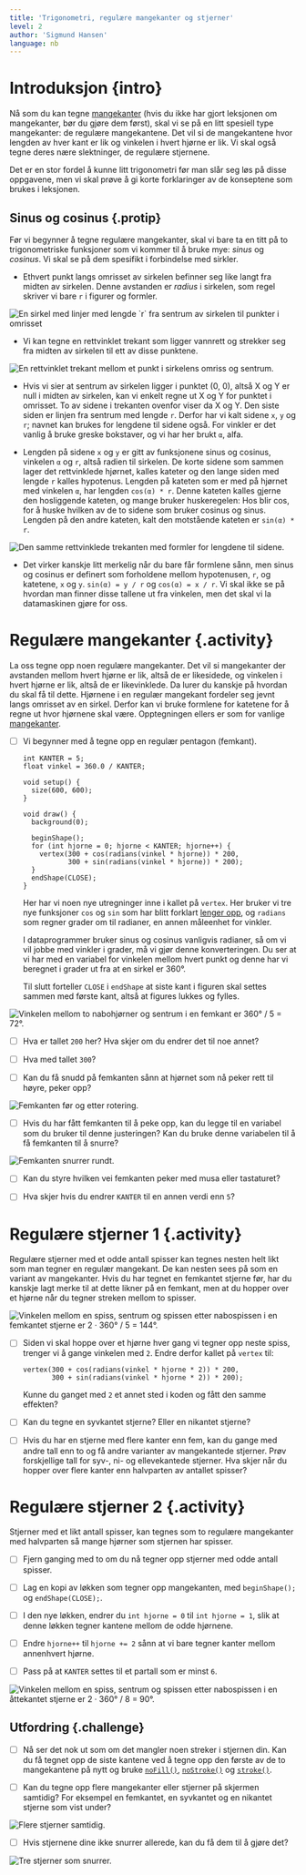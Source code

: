 ```yaml
---
title: 'Trigonometri, regulære mangekanter og stjerner'
level: 2
author: 'Sigmund Hansen'
language: nb
---
```


# Introduksjon {intro}

Nå som du kan tegne [mangekanter](../mangekanter/mangekanter.html)
(hvis du ikke har gjort leksjonen om mangekanter, bør du gjøre dem
først), skal vi se på en litt spesiell type mangekanter: de regulære
mangekantene. Det vil si de mangekantene hvor lengden av hver kant er
lik og vinkelen i hvert hjørne er lik. Vi skal også tegne deres nære
slektninger, de regulære stjernene.

Det er en stor fordel å kunne litt trigonometri før man slår seg løs
på disse oppgavene, men vi skal prøve å gi korte forklaringer av de
konseptene som brukes i leksjonen.

## Sinus og cosinus {.protip}

Før vi begynner å tegne regulære mangekanter, skal vi bare ta en
titt på to trigonometriske funksjoner som vi kommer til å bruke mye:
*sinus* og *cosinus*. Vi skal se på dem spesifikt i forbindelse med
sirkler.

+ Ethvert punkt langs omrisset av sirkelen befinner seg like langt fra
  midten av sirkelen. Denne avstanden er *radius* i sirkelen, som regel
  skriver vi bare `r` i figurer og formler.

![](SirkelRadius.png "En sirkel med linjer med lengde `r` fra sentrum av sirkelen til punkter i omrisset")

+ Vi kan tegne en rettvinklet trekant som ligger vannrett og strekker
  seg fra midten av sirkelen til ett av disse punktene.

![](RettvinkletTrekantSirkel.png "En rettvinklet trekant mellom et punkt i sirkelens omriss og sentrum.")

+ Hvis vi sier at sentrum av sirkelen ligger i punktet (0, 0), altså X
  og Y er null i midten av sirkelen, kan vi enkelt regne ut X og Y for
  punktet i omrisset. To av sidene i trekanten ovenfor viser da X og
  Y. Den siste siden er linjen fra sentrum med lengde `r`. Derfor har vi
  kalt sidene `x`, `y` og `r`; navnet kan brukes for lengdene til
  sidene også. For vinkler er det vanlig å bruke greske bokstaver, og vi
  har her brukt `α`, alfa.

+ Lengden på sidene `x` og `y` er gitt av funksjonene sinus og
  cosinus, vinkelen `α` og `r`, altså radien til sirkelen. De korte
  sidene som sammen lager det rettvinklede hjørnet, kalles kateter og
  den lange siden med lengde `r` kalles hypotenus. Lengden på kateten
  som er med på hjørnet med vinkelen `α`, har lengden `cos(α) *
  r`. Denne kateten kalles gjerne den hosliggende kateten, og mange
  bruker huskeregelen: Hos blir cos, for å huske hvilken av de to
  sidene som bruker cosinus og sinus. Lengden på den andre kateten,
  kalt den motstående kateten er `sin(α) * r`.

![](TrekantSiderSirkel.png "Den samme rettvinklede trekanten med formler for lengdene til sidene.")

+ Det virker kanskje litt merkelig når du bare får formlene sånn, men
  sinus og cosinus er definert som forholdene mellom hypotenusen, `r`,
  og katetene, `x` og `y`. `sin(α) = y / r` og `cos(α) = x / r`. Vi
  skal ikke se på hvordan man finner disse tallene ut fra vinkelen,
  men det skal vi la datamaskinen gjøre for oss.

# Regulære mangekanter {.activity}

La oss tegne opp noen regulære mangekanter. Det vil si mangekanter der
avstanden mellom hvert hjørne er lik, altså de er likesidede, og
vinkelen i hvert hjørne er lik, altså de er likevinklede. Da lurer du
kanskje på hvordan du skal få til dette. Hjørnene i en regulær
mangekant fordeler seg jevnt langs omrisset av en sirkel. Derfor kan
vi bruke formlene for katetene for å regne ut hvor hjørnene skal
være. Opptegningen ellers er som for vanlige
[mangekanter](../mangekanter/mangekanter.html).

- [ ] Vi begynner med å tegne opp en regulær pentagon (femkant).

  ```processing
  int KANTER = 5;
  float vinkel = 360.0 / KANTER;

  void setup() {
    size(600, 600);
  }

  void draw() {
    background(0);

    beginShape();
    for (int hjorne = 0; hjorne < KANTER; hjorne++) {
      vertex(300 + cos(radians(vinkel * hjorne)) * 200,
             300 + sin(radians(vinkel * hjorne)) * 200);
    }
    endShape(CLOSE);
  }
  ```

  Her har vi noen nye utregninger inne i kallet på `vertex`. Her
  bruker vi tre nye funksjoner `cos` og `sin` som har blitt forklart
  [lenger opp](#sinus-og-cosinus), og `radians` som regner grader om til radianer, en
  annen måleenhet for vinkler.

  I dataprogrammer bruker sinus og cosinus vanligvis radianer, så om vi vil jobbe med vinkler i grader,
  må vi gjør denne konverteringen. Du ser at vi har med en variabel
  for vinkelen mellom hvert punkt og denne har vi beregnet i grader ut
  fra at en sirkel er 360°.

  Til slutt forteller `CLOSE` i `endShape` at siste kant i figuren skal settes sammen med første kant, altså at figures lukkes og fylles.


![](Femkant.png "Vinkelen mellom to nabohjørner og sentrum i en femkant er 360° / 5 = 72°.")

- [ ] Hva er tallet `200` her? Hva skjer om du endrer det til noe annet?

- [ ] Hva med tallet `300`?

- [ ] Kan du få snudd på femkanten sånn at hjørnet som nå peker rett til
  høyre, peker opp?

![](FemkantRotering.png "Femkanten før og etter rotering.")

- [ ] Hvis du har fått femkanten til å peke opp, kan du legge til en
  variabel som du bruker til denne justeringen? Kan du bruke denne
  variabelen til å få femkanten til å snurre?

![](FemkantSnurrer.gif "Femkanten snurrer rundt.")

- [ ] Kan du styre hvilken vei femkanten peker med musa eller tastaturet?

- [ ] Hva skjer hvis du endrer `KANTER` til en annen verdi enn `5`?

# Regulære stjerner 1 {.activity}

Regulære stjerner med et odde antall spisser kan tegnes nesten helt
likt som man tegner en regulær mangekant. De kan nesten sees på som en
variant av mangekanter. Hvis du har tegnet en femkantet stjerne før,
har du kanskje lagt merke til at dette likner på en femkant, men at du
hopper over et hjørne når du tegner streken mellom to spisser.

![](Pentagram.png "Vinkelen mellom en spiss, sentrum og spissen etter nabospissen i en femkantet stjerne er 2 · 360° / 5 = 144°.")

- [ ] Siden vi skal hoppe over et hjørne hver gang vi tegner opp neste
  spiss, trenger vi å gange vinkelen med `2`. Endre derfor kallet på
  `vertex` til:

  ```processing
  vertex(300 + cos(radians(vinkel * hjorne * 2)) * 200,
         300 + sin(radians(vinkel * hjorne * 2)) * 200);
  ```

  Kunne du ganget med `2` et annet sted i koden og fått den samme
  effekten?

- [ ] Kan du tegne en syvkantet stjerne? Eller en nikantet stjerne?

- [ ] Hvis du har en stjerne med flere kanter enn fem, kan du gange med
  andre tall enn to og få andre varianter av mangekantede
  stjerner. Prøv forskjellige tall for syv-, ni- og ellevekantede
  stjerner. Hva skjer når du hopper over flere kanter enn halvparten
  av antallet spisser?

# Regulære stjerner 2 {.activity}

Stjerner med et likt antall spisser, kan tegnes som to regulære
mangekanter med halvparten så mange hjørner som stjernen har
spisser.

- [ ] Fjern ganging med to om du nå tegner opp stjerner med odde antall
  spisser.

- [ ] Lag en kopi av løkken som tegner opp mangekanten, med `beginShape();`
  og `endShape(CLOSE);`.

- [ ] I den nye løkken, endrer du `int hjorne = 0` til `int hjorne = 1`,
  slik at denne løkken tegner kantene mellom de odde hjørnene.

- [ ] Endre `hjorne++` til `hjorne += 2` sånn at vi bare tegner kanter
  mellom annenhvert hjørne.

- [ ] Pass på at `KANTER` settes til et partall som er minst `6`.

![](Oktagram.png "Vinkelen mellom en spiss, sentrum og spissen etter nabospissen i en åttekantet stjerne er 2 · 360° / 8 = 90°.")

## Utfordring {.challenge}

- [ ] Nå ser det nok ut som om det mangler noen streker i stjernen
  din. Kan du få tegnet opp de siste kantene ved å tegne opp den første
  av de to mangekantene på nytt og bruke
  [`noFill()`](https://processing.org/reference/noFill_.html),
  [`noStroke()`](https://processing.org/reference/noStroke_.html) og
  [`stroke()`](https://processing.org/reference/stroke_.html).

- [ ] Kan du tegne opp flere mangekanter eller stjerner på skjermen
  samtidig? For eksempel en femkantet, en syvkantet og en nikantet
  stjerne som vist under?

![](FlereStjerner.png "Flere stjerner samtidig.")

- [ ] Hvis stjernene dine ikke snurrer allerede, kan du få dem til å gjøre
  det?

![](FlereStjernerSnurrer.gif "Tre stjerner som snurrer.")
